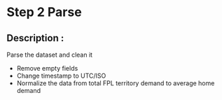 # Step 2 Parse

## Description :
Parse the dataset and clean it 

- Remove empty fields
- Change timestamp to UTC/ISO
- Normalize the data from total FPL territory demand to average home demand
